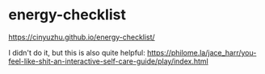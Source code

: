 # energy-checklist
https://cinyuzhu.github.io/energy-checklist/

I didn't do it, but this is also quite helpful:
https://philome.la/jace_harr/you-feel-like-shit-an-interactive-self-care-guide/play/index.html

